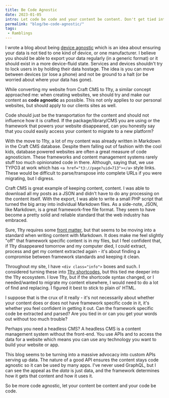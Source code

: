 ```yaml
---
title: Be Code Agnostic
date: 2023-01-05
intro: Let code be code and your content be content. Don't get tied into a single system for hosting your site
permalink: "blog/be-code-agnostic/"
tags:
 - Ramblings
---
```


I wrote a blog about being [device agnostic](https://www.liquidlight.co.uk/blog/how-to-become-device-agnostic-and-what-it-means-for-your-data/) which is an idea about ensuring your data is not tied to one kind of device, or one manufacturer. I believe you should be able to export your data regularly (in a generic format) or it should exist in a more device-fluid state. Services and devices shouldn't try to lock users in by holding their data hostage. The idea is you can move between devices (or lose a phone) and not be ground to a halt (or be worried about where your data has gone).

While converting my website from Craft CMS to 11ty, a similar concept approached me: when creating websites, we should try and make our content as **code agnostic** as possible. This not only applies to our personal websites, but should apply to our clients sites as well.

Code should just be the transportation for the content and should not influence how it is crafted. If the package/library/CMS you are using or the framework that powers your website disappeared, can you honestly say that you could easily access your content to migrate to a new platform?

With the move to 11ty, a lot of my content was already written in Markdown in the Craft CMS database. Despite them falling out of fashion with the cool kids, database powered websites are often a great measure of code agnosticism. These frameworks and content management systems rarely stuff too much opinionated code in there. Although, saying that, we use TYPO3 at work which has `<a href="t3://page?uid=713"></a>` style links. These would be difficult to parse/transpose into complete URLs if you were migrating, but I digress.

Craft CMS is great example of keeping content, content. I was able to download all my posts as a JSON and didn't have to do any processing on the content itself. With the export, I was able to write a small PHP script that turned the big array into individual Markdown files. As a side-note, JSON, like Markdown, is a great framework-free file format. They seem to have become a pretty solid and reliable standard that the web industry has embraced.

Sure, 11ty requires some [front matter](https://www.11ty.dev/docs/data-frontmatter/), but that seems to be moving into a standard when writing content with Markdown. It does make me feel slightly "off" that framework specific content is in my files, but I feel confident that, if 11ty disappeared tomorrow and my computer died, I could extract, process and get my content extracted again - it's about finding a compromise between framework standards and keeping it clean.

Throughout my site, I have `<div class="info">` boxes and such. I considered turning these into [11ty shortcodes](https://www.11ty.dev/docs/shortcodes/), but this tied me deeper into the 11ty ecosystem. I love 11ty, but if the shortcode syntax changed, or I needed/wanted to migrate my content elsewhere, I would need to do a lot of find and replacing. I figured it best to stick to plain ol' HTML.

I suppose that is the crux of it really - it's not necessarily about whether your content does or does not have framework specific code in it, it's whether you feel confident in getting it out. Can the framework specific code be extracted and parsed? Are you tied in or can you get your words out without too much trouble?

Perhaps you need a headless CMS? A headless CMS is a content management system without the front-end. You use APIs and to access the data for a website which means you can use any technology you want to build your website or app.

This blog seems to be turning into a massive advocacy into custom APIs serving up data. The nature of a good API ensures the content stays code agnostic so it can be used by many apps. I've never used GraphQL, but I can see the appeal as the _data_ is just data, and the framework determines how it gets that content and how it uses it.

So be more code agnostic, let your content be content and your code be code.
